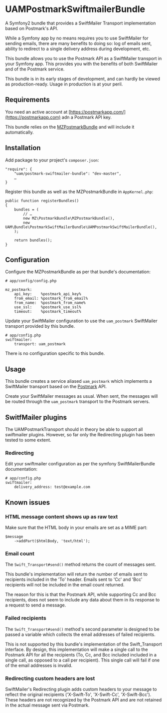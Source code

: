 UAMPostmarkSwiftmailerBundle
===================

A Symfony2 bundle that provides a SwiftMailer Transport implementation based on Postmark's API.

While a Symfony app by no means requires you to use SwiftMailer for sending emails, there are many benefits to doing so: log of emails sent, ability to redirect to a single delivery address during development, etc.

This bundle allows you to use the Postmark API as a SwiftMailer transport in your Symfony app. This provides you with the benefits of both SwiftMailer and of the Postmark service.

This bundle is in its early stages of development, and can hardly be viewed as production-ready. Usage in production is at your peril.

Requirements
------------

You need an active account at [https://postmarkapp.com/](https://postmarkapp.com) adn a Postmark API key.

This bundle relies on the [MZPostmarkBundle](https://packagist.org/packages/mlpz/postmark-bundle) and will include it automatically.

Installation
------------
Add package to your project's `composer.json`:

```
"require": {
	"uam/postmark-swiftmailer-bundle": "dev-master",
	…
}
```

Register this bundle as well as the  MZPostmarkBundle in `AppKernel.php`:

``` 
public function registerBundles()
{
	bundles = (
		// …
		new MZ\PostmarkBundle\MZPostmarkBundle(),
		new UAM\Bundle\PostmarkSwiftMailerBundle\UAMPostmarkSwiftMailerBundle(),
	);
	
	return bundles();
}

```

Configuration
-------------

Configure the MZPostmarkBundle as per that bundle's documentation:

```
# app/config/config.php

mz_postmark:
    api_key:    %postmark_api_key%
    from_email: %postmark_from_email%
    from_name:  %postmark_from_name%
    use_ssl:    %postmark_use_ssl%
    timeout:    %postmark_timeout%
```

Update your SwiftMailer configuration to use the `uam_postmark` SwiftMailer transport provided by this bundle.

```
# app/config.php
swiftmailer:
	transport: uam_postmark
```

There is no configuration specific to this bundle.

Usage
-----

This bundle creates a service aliased `uam_postmark` which implements a SwiftMailer transport based on the [Postmark](https://postmarkapp.com/) API.

Create your SwiftMailer messages as usual. When sent, the messages will be routed through the `uam_postmark` transport to the Postmark servers.

SwitfMailer plugins
-------------------

The UAMPostmarkTransport should in theory be able to support all swiftmailer plugins. However, so far only the Redirecting plugin has been tested to some extent.

### Redirecting

Edit your swiftmailer configuration as per the symfony SwiftMailerBundle documentation:

```
# app/config.php
swiftmailer:
	delivery_address: test@example.com
```

Known issues
------------

### HTML message content shows up as raw text

Make sure that the HTML body in your emails are set as a MIME part:

```
$message
    ->addPart($htmlBody, 'text/html');
```

### Email count

The `Swift_Transport#send()` method returns the count of messages sent. 

This bundle's implementation will return the number of emails sent to recipients included in the 'To' header. Emails sent to 'Cc' and 'Bcc' recipients will not be included in the email count returned.

The reason for this is that the Postmark API, while supporting Cc and Bcc recipients, does not seem to include any data about them in its response to a request to send a message. 

 
### Failed recipients

The `Swift_Transport#send()` method's second parameter is designed to be passed a variable which collects the email addresses of failed recipients.

This is not supported by this bundle's implementation of the Swift_Transport interface. By design, this implementation will make a single call to the Postmark API for all the recipients (To, Cc, and Bcc included included in a single call, as opposed to a call per recipient). This single call will fail if one of the email addresses is invalid. 

### Redirecting custom headers are lost

SwiftMailer's Redirecting plugin adds custom headers to your message to reflect the original recipients ('X-Swift-To', 'X-Swift-Cc', 'X-Swift-Bcc'). These headers are not recognized by the Postmark API and are not retained in the actual message sent via Postmark.